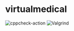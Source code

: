 # virtualmedical
![cppcheck-action](https://github.com/105051/virtualmedical/workflows/cppcheck-action/badge.svg)
![Valgrind](https://github.com/105051/PatientAnalysis/workflows/Valgrind/badge.svg)

